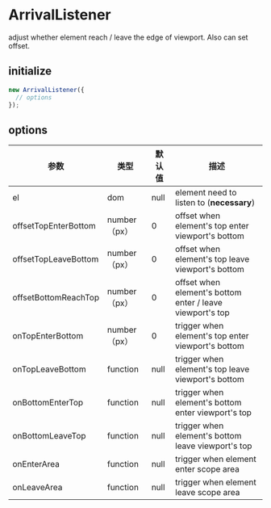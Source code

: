 # ArrivalListener

adjust whether element reach / leave the edge of viewport. Also can set offset.



## **initialize**

```javascript
new ArrivalListener({
  // options
});
```



## **options**

| 参数                   | 类型         | 默认值  | 描述                                       |
| -------------------- | ---------- | ---- | ---------------------------------------- |
| el                   | dom        | null | element need to listen to (**necessary**) |
| offsetTopEnterBottom | number（px） | 0    | offset when element's top enter viewport's bottom |
| offsetTopLeaveBottom | number（px） | 0    | offset when element's top leave viewport's bottom |
| offsetBottomReachTop | number（px） | 0    | offset when element's bottom enter / leave viewport's top |
| onTopEnterBottom     | number（px） | 0    | trigger when element's top enter viewport's bottom |
| onTopLeaveBottom     | function   | null | trigger when element's top leave viewport's bottom |
| onBottomEnterTop     | function   | null | trigger when element's bottom enter viewport's top |
| onBottomLeaveTop     | function   | null | trigger when element's bottom leave viewport's top |
| onEnterArea          | function   | null | trigger when element enter scope area    |
| onLeaveArea          | function   | null | trigger when element leave scope area    |